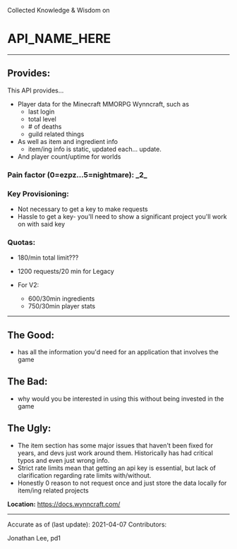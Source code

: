 Collected Knowledge & Wisdom on
# API_NAME_HERE
---
## Provides:
This API provides...
- Player data for the Minecraft MMORPG Wynncraft, such as
  - last login
  - total level
  - \# of deaths
  - guild related things
- As well as item and ingredient info
  - item/ing info is static, updated each... update.
- And player count/uptime for worlds


### Pain factor (0=ezpz...5=nightmare): **\_2\_**
### Key Provisioning:     

- Not necessary to get a key to make requests
- Hassle to get a key- you'll need to show a significant project you'll work on with said key

### Quotas:
- 180/min total limit???

- 1200 requests/20 min for Legacy
- For V2:
  - 600/30min ingredients
  - 750/30min player stats

---

## The Good:
- has all the information you'd need for an application that involves the game
## The Bad:
- why would you be interested in using this without being invested in the game
## The Ugly:
- The item section has some major issues that haven't been fixed for years, and devs just work around them. Historically has had critical typos and even just wrong info.
- Strict rate limits mean that getting an api key is essential, but lack of clarification regarding rate limits with/without.
- Honestly 0 reason to not request once and just store the data locally for item/ing related projects


**Location:** https://docs.wynncraft.com/

---

Accurate as of (last update):    2021-04-07
Contributors:

Jonathan Lee, pd1